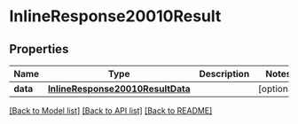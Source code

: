 # InlineResponse20010Result

## Properties
Name | Type | Description | Notes
------------ | ------------- | ------------- | -------------
**data** | [**InlineResponse20010ResultData**](InlineResponse20010ResultData.md) |  | [optional] 

[[Back to Model list]](../README.md#documentation-for-models) [[Back to API list]](../README.md#documentation-for-api-endpoints) [[Back to README]](../README.md)


